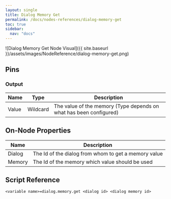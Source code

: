 ```yaml
---
layout: single
title: Dialog Memory Get
permalink: /docs/nodes-references/dialog-memory-get
toc: true
sidebar:
  nav: "docs"
---
```



![Dialog Memory Get Node Visual]({{ site.baseurl }}/assets/images/NodeReference/dialog-memory-get.png)

## Pins

### Output

| Name | Type | Description |
| --- | --- | --- |
| Value | Wildcard | The value of the memory (Type depends on what has been configured) |

## On-Node Properties

| Name | Description |
| --- | --- |
| Dialog | The Id of the dialog from whom to get a memory value |
| Memory | The Id of the memory which value should be used |

## Script Reference
```
<variable name>=dialog.memory.get <dialog id> <dialog memory id>
```